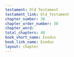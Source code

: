 ```yaml
---
testament: Old Testament
testament_link: Old_Testament
chapter_number: 30
chapter_order_number: 30
chapter_word: 
total_chapters: 40
book_short_name: Exodus
book_link_name: Exodus
layout: chapter
---
```

